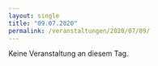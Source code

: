 ```yaml
---
layout: single
title: "09.07.2020"
permalink: /veranstaltungen/2020/07/09/
---
```


Keine Veranstaltung an diesem Tag.
